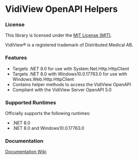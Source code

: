 ﻿# VidiView OpenAPI Helpers

### License
This library is licensed under the [MIT License (MIT)](https://opensource.org/license/mit).

VidiView® is a registered trademark of Distributed Medical AB.

### Features
* Targets .NET 8.0 for use with System.Net.Http.HttpClient
* Targets .NET 8.0 with Windows10.0.17763.0 for use with Windows.Web.Http.HttpClient
* Contains helper methods to access the VidiView OpenAPI
* Compliant with the VidiView Server OpenAPI 5.0

### Supported Runtimes

Officially supports the following runtimes:
* .NET 8.0
* .NET 8.0 and Windows10.0.17763.0

### Documentation
[Documentation Wiki](https://github.com/distributed-medical/VidiView_OpenAPI/wiki/)
